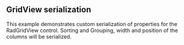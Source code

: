 ## GridView serialization
This example demonstrates custom serialization of properties for the RadGridView control.
Sorting and Grouping, width and position of the columns will be serialized.

[//]: <keywords: icustompropertyprovider, radgridview, persistencemanager>